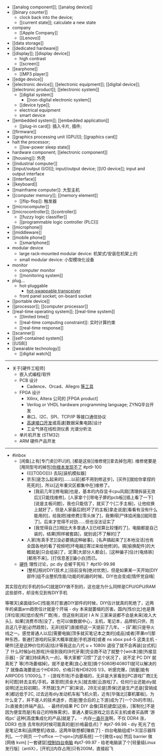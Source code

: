 - [[analog component]]; [[analog device]]
- [[binary counter]]
    - clock back into the device;
    - [[current state]]; calculate a new state
- company
    - [[Apple Company]]
    - [[Lenovo]]
- [[data storage]]
- [[dedicated hardware]]
- [[display]]; [[display device]]
    - high contrast
    - [[screen]]
- [[earphone]]
    - [[MP3 player]]
- [[edge device]]
- [[electronic device]]; [[electronic equipment]]; [[digital device]]; [[electronic product]]; [[electronic system]]
    - [[digital system]]
        - [[non-digital electronic system]]
    - [[device type]];
    - electrical equipment
    - smart device
- [[embedded system]]; [[embedded application]]
    - [[plug-in card]]: 插入卡片, 插件;
- [[firmware]]
- [[graphics processing unit (GPU)]]; [[graphics card]]
- halt the processor;
    - [[low-power sleep state]]
- hardware component; [[electronic component]]
- [[housing]]: 外壳
- [[industrial computer]]
- [[input/output (I/O)]]; input/output device; [[I/O device]]; input and output interface
- [[interface]]
- [[keyboard]]
- [[mainframe computer]]: 大型主机
- [[computer memory]]; [[memory element]]
    - [[flip-flop]]: 触发器
- [[microcomputer]]
- [[microcontroller]]; [[controller]]
    - [[fuzzy logic classifier]]
    - [[programmable logic controller (PLC)]]
- [[microphone]]
- [[middleware]]
- [[mobile phone]]
    - [[smartphone]]
- modular device
    - large rack-mounted modular device: 机架式/安装在机架上的
    - small modular device: 小型模块化设备
- monitor
    - computer monitor
    - [[monitoring system]]
- plug...
    - hot-pluggable
        - [hot-swappable transceiver](https://workflowy.com/#/500a4039bcb1)
    - front panel socket; on-board socket
- [[portable device]]
- [[processor]]; [[computer processor]]
- [[real-time operating system]]; [[real-time system]]
    - [[limited time]]
    - [[real-time computing constraint]]: 实时计算约束
    - [[real-time response]]
- [[scanner]]
- [[self-contained system]]
- [[USB]]
- [[wearable technology]]
    - [[digital watch]]
- ---
- 关于[硬件工程师]
    - 嵌入式编程/软件 
    - PCB 设计 
        - Cadence、Orcad、Allegro [等工具](https://www.zhipin.com/job_detail/e7048a9befc186e733x82ty1F1I~.html)
    - FPGA 设计 
        - Xilinx, Altera 公司的 [FPGA product]
        - Verilog or VHDL hardware programming language; ZYNQ平台开发
        - 串口、I2C、SPI、TCP/IP 等接口通信协议
        - [高速接口开发](https://www.zhipin.com/job_detail/8aeb5e5746a2af733nF_0tu5EFM~.html)或高速[数据采集电路]设计
        - 工业气体在线检测仪表 光谱分析法
    - 单片机开发 (STM32) 
    - ARM 硬件产品开发
- ---
- #inbox
    - [闲鱼]上有[专门卖][坏U]的, [都是这些][维修佬][拿去掉包用]. 维修佬要是[用同型号的掉包][你根本发现不了](https://bbs.saraba1st.com/2b/thread-2029154-2-1.html) #pt9-100
        - {{[[TODO]]}} 去玩[装机模拟器]
        - 京东[是怎么起来的]……以前[都不用到修这步]，[买件][就给你拿捏的死死的]，所以[近年重灾区都集中在]维修了。
            - [我前几年][修电脑]也是，基本的内存显卡cpu风扇[清理拆装无效后][只能找维修]，[人家拿个][带电子屏的pcb板][插上看了一下][说是主板问题]，我也只能信了，就买了个[二手主板]，让他给换上就好了，但是人家最后把[坏了的主板]拿走说是[看看有没有什么能用的]，给我把[维修费][零头抹了]，我懒得[尸体挂闲鱼][就同意了]，后来才觉得不对劲……但也没法证实了
            - [我觉得自己][相比大多普通人][已经算比较懂的了]，电脑都是自己装的，结果[照样被套路]，就别说[不了解的]了
        - 人家[有真手艺][没必要搞这种破事]，[名声搞起来了][本地没活]也有全国各地的看了视频吧[坏电脑][寄过来给他修]的。搞[偷换配件]的大概就是[只会组装]了，泥潭[大部分人都会]，[这种骗子]估计[电烙铁][都用不来]，[打信息差][骗小白]而已。
    - [硬件](https://bbs.saraba1st.com/2b/thread-1999436-2-1.html) 理性讨论，pc diy 会被干死吗？ #pt10-99.98
        - [整机]相对DIY[技术上]目前没有[绝对优势]，但是如果某一天开始[DIY部件]组不出整机性能/功能的机器的时候，DIY也会变成[情怀党自嗨]

其实现在的[手机的SoC]就是DIY做不到的，这也是为什么同样是CPU/GPU/RAM这些部件，却没有见到有DIY手机

等哪天[桌面级SoC]性能吊打普通DIY部件的时候，DIY估计就真的死绝了，近两年的桌面arm趋势估计就是个开端
        - diy 本来就萎缩的厉害。国内[性价比]也是靠[洋垃圾]和[低价配件厂商]有，但这些利润对 I A N 三家来说都不会是未来[收入大头]，如果[消费市场]没了，也可以做数据中心，主机，笔记本，品牌机只供，而且这几乎是[必然趋势]，无非[挖矿]直接把这一天提前了几年。
            - [矿潮]只是导火线之一。感觉普通人以后[需要电脑]顶多就买笔记本之类的[成品]或者[苹果m1]那种东西，普通打游戏的玩家大概率就是[手机游戏]或者 ns xbox ps4-5 这类主机
        - 硬件[还是这种价位的话]估计等我这台八代 u + 1080ti 退役了就不会再装[台式机]了
什么时候[p社游戏]升级到我的[8代牙膏]完全跑不动了就整个[win本]接[外接显示器]
        - [矿潮][持续再久一点]，等大家都“习惯”了这个状况了，说不定 PC DIY 就真死了
等[市场萎缩掉]，就不是老黄[良心发现]搞个5060秒4080TI就可以解决的了
就像森海要是出个HD830，价格只有HD820S 1/3，听感完爆，[销量]能有AIRPODS 1/1000么？
            - [游戏市场]不会萎缩的，无非是大家看到[PC游戏厂商][无利可图]转去主机/手机，甚至把[资金大头]就去做[云游戏]了。任何行业还能diy就说明[还比较初期]，不然就[生产厂家]来说，2B无论是[质保]还是生产还是[营销成本]都远低于2C, 过去远有diy发动机车船飞机火箭，近有[华强北][寨机寨板]，为什么变了，并不是人的技术退步，而是[整合后的上下游]成为了[一个2b的市场]，2c直接卖[终端产品]。
                - 最终的结果 PC DIY 会像[耳机键盘]这些，[客制化]不是因为便宜而是[有自己的特殊需求]，普通人要玩游戏之后去买主机或者买品牌 ‘游戏pc’ 这种[高度集成化的产品]就是了。
    - 内存[一直在涨](https://bbs.saraba1st.com/2b/thread-1999261-1-2.html)啊，不仅 DDR4 涨，DDR3 也涨
去年秋的时候可能真的是[价格最低点]？ #pt7-99.98
        - diy 死光了也是笔记本和[品牌整机]收益，这两年联想都[赚疯了]
    - 四台电脑组成1+3[显示器阵列]。一个网页 一个office 一个vpn+[内部系统]  一个[微信+qq]
然后 barrier 做[网络 kvm] [一套键鼠][控制四台电脑](https://bbs.saraba1st.com/2b/thread-1997478-3-1.html) #pt7-99.97
        - 给老电脑装了个[轻量级Linux发行版]（antiX），[开机][内存占用]只有200M，直接起飞
